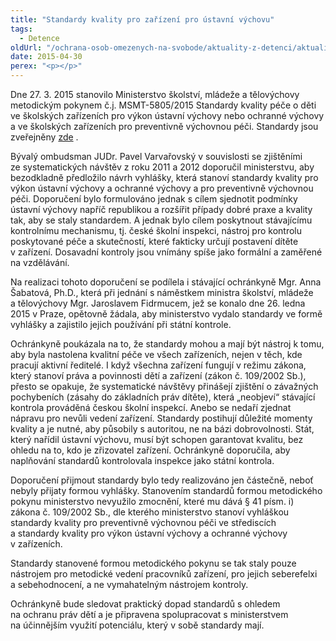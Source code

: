 ```yaml
---
title: "Standardy kvality pro zařízení pro ústavní výchovu"
tags:
  - Detence
oldUrl: "/ochrana-osob-omezenych-na-svobode/aktuality-z-detenci/aktuality-z-detenci-2015/standardy-kvality-pro-zarizeni-pro-ustavni-vychovu/"
date: 2015-04-30
perex: "<p></p>"
---
```


<!-- imported from the old website -->

<p>Dne 27. 3. 2015 stanovilo Ministerstvo školství, mládeže a tělovýchovy metodickým pokynem č.j. MSMT-5805/2015 Standardy kvality péče o děti ve školských zařízeních pro výkon ústavní výchovy nebo ochranné výchovy a ve školských zařízeních pro preventivně výchovnou péči. Standardy jsou zveřejněny <a title="Otevření do nového okna" href="http://www.msmt.cz/file/35026" target="_blank">zde</a> .  </p><p>Bývalý ombudsman JUDr. Pavel Varvařovský v souvislosti se zjištěními ze systematických návštěv z roku 2011 a 2012 doporučil ministerstvu, aby bezodkladně předložilo návrh vyhlášky, která stanoví standardy kvality pro výkon ústavní výchovy a ochranné výchovy a pro preventivně výchovnou péči. Doporučení bylo formulováno jednak s cílem sjednotit podmínky ústavní výchovy napříč republikou a rozšířit případy dobré praxe a kvality tak, aby se staly standardem. A jednak bylo cílem poskytnout stávajícímu kontrolnímu mechanismu, tj. české školní inspekci, nástroj pro kontrolu poskytované péče a skutečností, které fakticky určují postavení dítěte v zařízení. Dosavadní kontroly jsou vnímány spíše jako formální a zaměřené na vzdělávání. </p><p>Na realizaci tohoto doporučení se podílela i stávající ochránkyně Mgr. Anna Šabatová, Ph.D., která při jednání s náměstkem ministra školství, mládeže a tělovýchovy Mgr. Jaroslavem Fidrmucem, jež se konalo dne 26. ledna 2015 v Praze, opětovně žádala, aby ministerstvo vydalo standardy ve formě vyhlášky a zajistilo jejich používání při státní kontrole. </p><p>Ochránkyně poukázala na to, že standardy mohou a mají být nástroj k tomu, aby byla nastolena kvalitní péče ve všech zařízeních, nejen v těch, kde pracují aktivní ředitelé. I když všechna zařízení fungují v režimu zákona, který stanoví práva a povinnosti dětí a zařízení (zákon č. 109/2002 Sb.), přesto se opakuje, že systematické návštěvy přinášejí zjištění o závažných pochybeních (zásahy do základních práv dítěte), která „neobjeví“ stávající kontrola prováděná českou školní inspekcí. Anebo se nedaří zjednat nápravu pro nevůli vedení zařízení. Standardy postihují důležité momenty kvality a je nutné, aby působily s autoritou, ne na bázi dobrovolnosti. Stát, který nařídil ústavní výchovu, musí být schopen garantovat kvalitu, bez ohledu na to, kdo je zřizovatel zařízení. Ochránkyně doporučila, aby naplňování standardů kontrolovala inspekce jako státní kontrola. </p><p>Doporučení přijmout standardy bylo tedy realizováno jen částečně, neboť nebyly přijaty formou vyhlášky. Stanovením standardů formou metodického pokynu ministerstvo nevyužilo zmocnění, které mu dává § 41 písm. i) zákona č. 109/2002 Sb., dle kterého ministerstvo stanoví vyhláškou standardy kvality pro preventivně výchovnou péči ve střediscích a standardy kvality pro výkon ústavní výchovy a ochranné výchovy v zařízeních. </p><p>Standardy stanovené formou metodického pokynu se tak staly pouze nástrojem pro metodické vedení pracovníků zařízení, pro jejich seberefelxi a sebehodnocení, a ne vymahatelným nástrojem kontroly. </p>Ochránkyně bude sledovat praktický dopad standardů s ohledem na ochranu práv dětí a je připravena spolupracovat s ministerstvem na účinnějším využití potenciálu, který v sobě standardy mají. <p></p>
